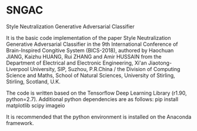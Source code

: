 # SNGAC
Style Neutralization Generative Adversarial Classifier

It is the basic code implementation of the paper Style Neutralization Generative Adversarial Classifier in the 9th International Conference of Brain-Inspired Congitive System  (BICS-2018), authored by Haochuan JIANG, Kaizhu HUANG, Rui ZHANG and Amir HUSSAIN from the Department of Electrical and Electronic Engineering, Xi'an Jiaotong-Liverpool University, SIP, Suzhou, P.R.China / the Division of Computing Science and Maths, School of Natural Sciences, University of Stirling, Stirling, Scotland, U.K. 

The code is written based on the Tensorflow Deep Learning Library (r1.90, python=2.7). Additional python dependencies are as follows:
                                    pip install matplotlib scipy imageio

It is recommended that the python environment is installed on the Anaconda framework.
